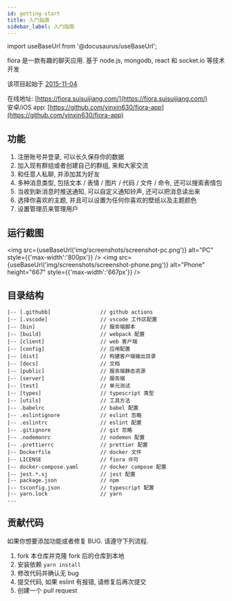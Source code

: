 ```yaml
---
id: getting-start
title: 入门指南
sidebar_label: 入门指南
---
```


import useBaseUrl from '@docusaurus/useBaseUrl';

fiora 是一款有趣的聊天应用. 基于 node.js, mongodb, react 和 socket.io 等技术开发

该项目起始于 [2015-11-04](https://github.com/yinxin630/chatroom-with-sails/commit/0a032372727550b8b4087f24ac299de03b677b9f)

在线地址: [https://fiora.suisuijiang.com/](https://fiora.suisuijiang.com/)  
安卓/iOS app: [https://github.com/yinxin630/fiora-app](https://github.com/yinxin630/fiora-app)

## 功能

1. 注册账号并登录, 可以长久保存你的数据
2. 加入现有群组或者创建自己的群组, 来和大家交流
3. 和任意人私聊, 并添加其为好友
4. 多种消息类型, 包括文本 / 表情 / 图片 / 代码 / 文件 / 命令, 还可以搜索表情包
5. 当收到新消息时推送通知, 可以自定义通知铃声, 还可以把消息读出来
6. 选择你喜欢的主题, 并且可以设置为任何你喜欢的壁纸以及主题颜色
7. 设置管理员来管理用户

## 运行截图

<img src={useBaseUrl('img/screenshots/screenshot-pc.png')} alt="PC" style={{'max-width':'800px'}} />
<img src={useBaseUrl('img/screenshots/screenshot-phone.png')} alt="Phone" height="667" style={{'max-width':'667px'}} />

## 目录结构

    |-- [.githubb]                // github actions
    |-- [.vscode]                 // vscode 工作区配置
    |-- [bin]                     // 服务端脚本
    |-- [build]                   // webpack 配置
    |-- [client]                  // web 客户端
    |-- [config]                  // 应用配置
    |-- [dist]                    // 构建客户端输出目录
    |-- [docs]                    // 文档
    |-- [public]                  // 服务端静态资源
    |-- [server]                  // 服务端
    |-- [test]                    // 单元测试
    |-- [types]                   // typescript 类型
    |-- [utils]                   // 工具方法
    |-- .babelrc                  // babel 配置
    |-- .eslintignore             // eslint 忽略
    |-- .eslintrc                 // eslint 配置
    |-- .gitignore                // git 忽略
    |-- .nodemonrc                // nodemon 配置
    |-- .prettierrc               // prettier 配置
    |-- Dockerfile                // docker 文件
    |-- LICENSE                   // fiora 许可
    |-- docker-compose.yaml       // docker compose 配置
    |-- jest.*.sj                 // jest 配置
    |-- package.json              // npm
    |-- tsconfig.json             // typescript 配置
    |-- yarn.lock                 // yarn
    ...

## 贡献代码

如果你想要添加功能或者修复 BUG. 请遵守下列流程.

1. fork 本仓库并克隆 fork 后的仓库到本地
2. 安装依赖 `yarn install`
3. 修改代码并确认无 bug
4. 提交代码, 如果 eslint 有报错, 请修复后再次提交
5. 创建一个 pull request
